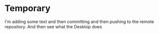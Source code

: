 # Temporary

I'm adding some text and then committing and then pushing to the remote repository.
And then see what the Desktop does